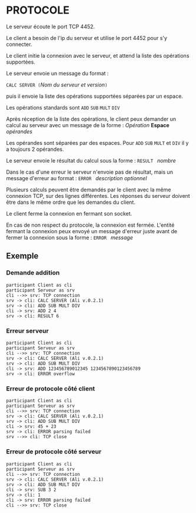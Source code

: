 # PROTOCOLE

Le serveur écoute le port TCP 4452.

Le client a besoin de l'ip du serveur et utilise le port 4452 pour s'y connecter.

Le client initie la connexion avec le serveur, et attend la liste des opérations supportées.

Le serveur envoie un message du format :

`CALC SERVER (`*Nom du serveur et version*`)`

puis il envoie la liste des opérations supportées séparées par un espace.

Les opérations standards sont `ADD` `SUB` `MULT` `DIV`

Après réception de la liste des opérations, le client peux demander un calcul au serveur avec un message de la forme : *Opération* **Espace** *opérandes*

Les opérandes sont séparées par des espaces. Pour `ADD` `SUB` `MULT` et `DIV` il y a toujours 2 opérandes.

Le serveur envoie le résultat du calcul sous la forme : `RESULT ` *nombre*

Dans le cas d'une erreur le serveur n'envoie pas de résultat, mais un message d'erreur au format : `ERROR ` *description optionnel*

Plusieurs calculs peuvent être demandés par le client avec la même connexion TCP, sur des lignes différentes. Les réponses du serveur doivent être dans le même ordre que les demandes du client.

Le client ferme la connexion en fermant son socket.

En cas de non respect du protocole, la connexion est fermée. L'entité fermant la connexion peux envoyé un message d'erreur juste avant de fermer la connexion sous la forme : `ERROR ` *message*

## Exemple

### Demande addition

```sequence
participant Client as cli
participant Serveur as srv
cli -->> srv: TCP connection
srv -> cli: CALC SERVER (Ali v.0.2.1)
srv -> cli: ADD SUB MULT DIV
cli -> srv: ADD 2 4
srv -> cli: RESULT 6
```

### Erreur serveur

```sequence
participant Client as cli
participant Serveur as srv
cli -->> srv: TCP connection
srv -> cli: CALC SERVER (Ali v.0.2.1)
srv -> cli: ADD SUB MULT DIV
cli -> srv: ADD 123456789012345 1234567890123456789
srv -> cli: ERROR overflow
```

### Erreur de protocole côté client

```sequence
participant Client as cli
participant Serveur as srv
cli -->> srv: TCP connection
srv -> cli: CALC SERVER (Ali v.0.2.1)
srv -> cli: ADD SUB MULT DIV
cli -> srv: 45 + 23
srv -> cli: ERROR parsing failed
srv -->> cli: TCP close
```

### Erreur de protocole côté serveur

```sequence
participant Client as cli
participant Serveur as srv
cli -->> srv: TCP connection
srv -> cli: CALC SERVER (Ali v.0.2.1)
srv -> cli: ADD SUB MULT DIV
cli -> srv: SUB 3 2
srv -> cli: 1
cli -> srv: ERROR parsing failed
cli -->> srv: TCP close
```

### 